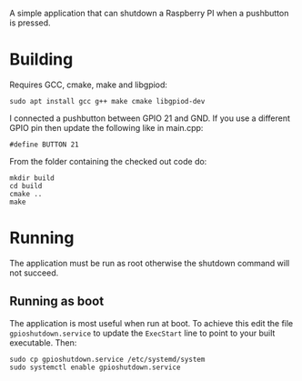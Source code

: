 A simple application that can shutdown a Raspberry PI when a pushbutton is pressed.


Building
========
Requires GCC, cmake, make and libgpiod:

    sudo apt install gcc g++ make cmake libgpiod-dev

I connected a pushbutton between GPIO 21 and GND. If you use a different GPIO pin then update the following like in main.cpp:

    #define BUTTON 21

From the folder containing the checked out code do:

    mkdir build
    cd build
    cmake ..
    make

Running
=======
The application must be run as root otherwise the shutdown command will not succeed.

Running as boot
---------------
The application is most useful when run at boot. To achieve this edit the file `gpioshutdown.service` to update the `ExecStart` line to point to your built executable. Then:

    sudo cp gpioshutdown.service /etc/systemd/system
    sudo systemctl enable gpioshutdown.service